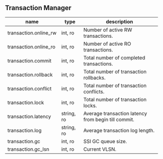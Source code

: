 
Transaction Manager
--------------------

| name | type | description  |
|---|---|---|
| transaction.online\_rw | int, ro | Number of active RW transactions. |
| transaction.online\_ro | int, ro | Number of active RO transactions. |
| transaction.commit | int, ro | Total number of completed transactions. |
| transaction.rollback | int, ro | Total number of transaction rollbacks. |
| transaction.conflict | int, ro | Total number of transaction conflicts. |
| transaction.lock | int, ro | Total number of transaction locks. |
| transaction.latency | string, ro | Average transaction latency from begin till commit. |
| transaction.log | string, ro | Average transaction log length. |
| transaction.gc | int, ro | SSI GC queue size. |
| transaction.gc\_lsn | int, ro | Current VLSN. |
